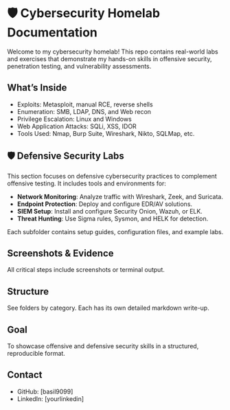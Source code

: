 # 🛡️ Cybersecurity Homelab Documentation

Welcome to my cybersecurity homelab! This repo contains real-world labs and exercises that demonstrate my hands-on skills in offensive security, penetration testing, and vulnerability assessments.

##  What’s Inside
- Exploits: Metasploit, manual RCE, reverse shells
- Enumeration: SMB, LDAP, DNS, and Web recon
- Privilege Escalation: Linux and Windows
- Web Application Attacks: SQLi, XSS, IDOR
- Tools Used: Nmap, Burp Suite, Wireshark, Nikto, SQLMap, etc.

## 🛡️ Defensive Security Labs

This section focuses on defensive cybersecurity practices to complement offensive testing. It includes tools and environments for:

- **Network Monitoring**: Analyze traffic with Wireshark, Zeek, and Suricata.
- **Endpoint Protection**: Deploy and configure EDR/AV solutions.
- **SIEM Setup**: Install and configure Security Onion, Wazuh, or ELK.
- **Threat Hunting**: Use Sigma rules, Sysmon, and HELK for detection.

Each subfolder contains setup guides, configuration files, and example labs.

## Screenshots & Evidence
All critical steps include screenshots or terminal output.

## Structure
See folders by category. Each has its own detailed markdown write-up.

## Goal
To showcase offensive and defensive security skills in a structured, reproducible format.

## Contact
- GitHub: [basil9099]
- LinkedIn: [yourlinkedin]
